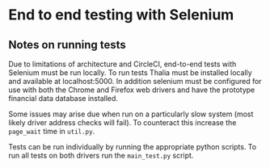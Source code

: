 # End to end testing with Selenium

## Notes on running tests

Due to limitations of architecture and CircleCI, end-to-end tests with Selenium must be run locally. To run tests Thalia must be installed locally and available at localhost:5000. In addition selenium must be configured for use with both the Chrome and Firefox web drivers and have the prototype financial data database installed. 

Some issues may arise due when run on a particularly slow system (most likely driver address checks will fail). To counteract this increase the `page_wait` time in `util.py`.

Tests can be run individually by running the appropriate python scripts. To run all tests on both drivers
run the `main_test.py` script.
